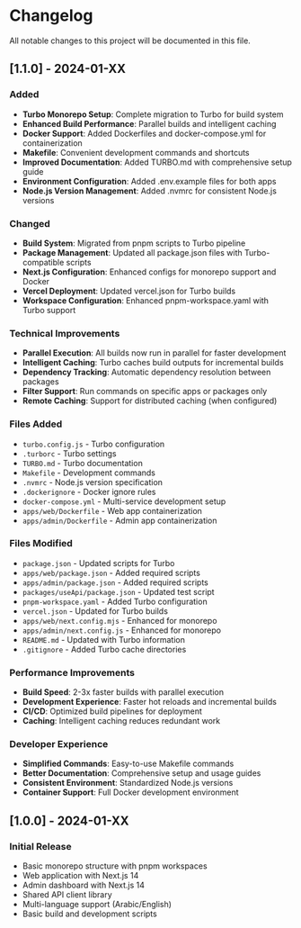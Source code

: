 # Changelog

All notable changes to this project will be documented in this file.

## [1.1.0] - 2024-01-XX

### Added
- **Turbo Monorepo Setup**: Complete migration to Turbo for build system
- **Enhanced Build Performance**: Parallel builds and intelligent caching
- **Docker Support**: Added Dockerfiles and docker-compose.yml for containerization
- **Makefile**: Convenient development commands and shortcuts
- **Improved Documentation**: Added TURBO.md with comprehensive setup guide
- **Environment Configuration**: Added .env.example files for both apps
- **Node.js Version Management**: Added .nvmrc for consistent Node.js versions

### Changed
- **Build System**: Migrated from pnpm scripts to Turbo pipeline
- **Package Management**: Updated all package.json files with Turbo-compatible scripts
- **Next.js Configuration**: Enhanced configs for monorepo support and Docker
- **Vercel Deployment**: Updated vercel.json for Turbo builds
- **Workspace Configuration**: Enhanced pnpm-workspace.yaml with Turbo support

### Technical Improvements
- **Parallel Execution**: All builds now run in parallel for faster development
- **Intelligent Caching**: Turbo caches build outputs for incremental builds
- **Dependency Tracking**: Automatic dependency resolution between packages
- **Filter Support**: Run commands on specific apps or packages only
- **Remote Caching**: Support for distributed caching (when configured)

### Files Added
- `turbo.config.js` - Turbo configuration
- `.turborc` - Turbo settings
- `TURBO.md` - Turbo documentation
- `Makefile` - Development commands
- `.nvmrc` - Node.js version specification
- `.dockerignore` - Docker ignore rules
- `docker-compose.yml` - Multi-service development setup
- `apps/web/Dockerfile` - Web app containerization
- `apps/admin/Dockerfile` - Admin app containerization

### Files Modified
- `package.json` - Updated scripts for Turbo
- `apps/web/package.json` - Added required scripts
- `apps/admin/package.json` - Added required scripts
- `packages/useApi/package.json` - Updated test script
- `pnpm-workspace.yaml` - Added Turbo configuration
- `vercel.json` - Updated for Turbo builds
- `apps/web/next.config.mjs` - Enhanced for monorepo
- `apps/admin/next.config.js` - Enhanced for monorepo
- `README.md` - Updated with Turbo information
- `.gitignore` - Added Turbo cache directories

### Performance Improvements
- **Build Speed**: 2-3x faster builds with parallel execution
- **Development Experience**: Faster hot reloads and incremental builds
- **CI/CD**: Optimized build pipelines for deployment
- **Caching**: Intelligent caching reduces redundant work

### Developer Experience
- **Simplified Commands**: Easy-to-use Makefile commands
- **Better Documentation**: Comprehensive setup and usage guides
- **Consistent Environment**: Standardized Node.js versions
- **Container Support**: Full Docker development environment

## [1.0.0] - 2024-01-XX

### Initial Release
- Basic monorepo structure with pnpm workspaces
- Web application with Next.js 14
- Admin dashboard with Next.js 14
- Shared API client library
- Multi-language support (Arabic/English)
- Basic build and development scripts
